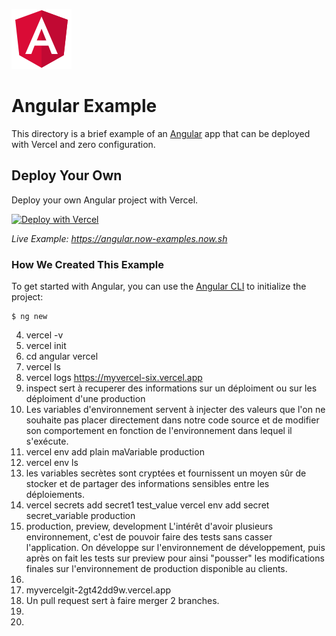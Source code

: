 ![Angular Logo](https://github.com/vercel/vercel/blob/master/packages/frameworks/logos/angular.svg)

# Angular Example

This directory is a brief example of an [Angular](https://angular.io/) app that can be deployed with Vercel and zero configuration.

## Deploy Your Own

Deploy your own Angular project with Vercel.

[![Deploy with Vercel](https://vercel.com/button)](https://vercel.com/import/project?template=https://github.com/vercel/vercel/tree/master/examples/angular)

_Live Example: https://angular.now-examples.now.sh_

### How We Created This Example

To get started with Angular, you can use the [Angular CLI](https://cli.angular.io/) to initialize the project:

```shell
$ ng new
```


4. vercel -v
5. vercel init <nomDuProjet>
6. cd angular
   vercel
7. vercel ls
8. vercel logs https://myvercel-six.vercel.app
9. inspect sert à recuperer des informations sur un déploiment ou sur les déploiment d'une production
10. Les variables d'environnement servent à injecter des valeurs que l'on ne souhaite pas placer directement
 dans notre code source et de modifier son comportement en fonction de l'environnement dans lequel il s'exécute.
11. vercel env add plain maVariable production
12. vercel env ls 
13. les variables secrètes sont cryptées et fournissent un moyen sûr de stocker et de partager des informations sensibles entre les déploiements.
15. vercel secrets add secret1 test_value
	vercel env add secret secret_variable production
16. production, preview, development
	L'intérêt d'avoir plusieurs environnement, c'est de pouvoir faire des tests sans casser l'application. On développe sur l'environnement de développement,
	puis après on fait les tests sur preview pour ainsi "pousser" les modifications finales sur l'environnement de production disponible au clients.
17.
18. myvercelgit-2gt42dd9w.vercel.app
19. Un pull request sert à faire merger 2 branches.
20.
21.